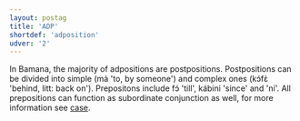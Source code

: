 ```yaml
---
layout: postag
title: 'ADP'
shortdef: 'adposition'
udver: '2'
---
```


In Bamana, the majority of adpositions are postpositions. Postpositions can be divided into simple (mà 'to, by someone')  and complex ones (kɔ́fɛ̀ 'behind, litt: back on'). Prepositons include fɔ́ 'till', kábini 'since' and 'ní'. All prepositions can function as subordinate conjunction as well, for more information see [case](bm:dep/case). 


<!-- Interlanguage links updated Po 6. listopadu 2023, 21:41:20 CET -->
